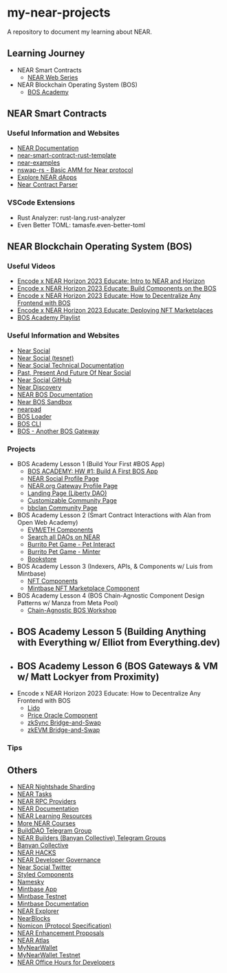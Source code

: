 # my-near-projects
A repository to document my learning about NEAR.

## Learning Journey
- NEAR Smart Contracts
  - [NEAR Web Series](https://www.youtube.com/playlist?list=PL0cPWYDSqQ29yI57TUbKwqU8KbYv4MEX5) 
- NEAR Blockchain Operating System (BOS)
  - [BOS Academy](https://near.social/#/mob.near/widget/MyPage?accountId=academy.near)

## NEAR Smart Contracts

### Useful Information and Websites
- [NEAR Documentation](https://docs.near.org/)
- [near-smart-contract-rust-template](https://github.com/NEARFoundation/near-smart-contract-rust-template)
- [near-examples](https://github.com/near-examples)
- [nswap-rs - Basic AMM for Near protocol](https://github.com/ahmedali8/nswap-rs)
- [Explore NEAR dApps](https://near.org/applications)
- [Near Contract Parser](https://www.npmjs.com/package/near-contract-parser)

### VSCode Extensions
- Rust Analyzer: rust-lang.rust-analyzer
- Even Better TOML: tamasfe.even-better-toml

## NEAR Blockchain Operating System (BOS)

### Useful Videos
- [Encode x NEAR Horizon 2023 Educate: Intro to NEAR and Horizon](https://www.youtube.com/watch?v=4pHPI7dTL3I)
- [Encode x NEAR Horizon 2023 Educate: Build Components on the BOS](https://www.youtube.com/watch?v=WIfBXoim3Ps)
- [Encode x NEAR Horizon 2023 Educate: How to Decentralize Any Frontend with BOS](https://www.youtube.com/watch?v=3fQf4eaLXhU)
- [Encode x NEAR Horizon 2023 Educate: Deploying NFT Marketplaces](https://www.youtube.com/watch?v=12L4oDC404M)
- [BOS Academy Playlist](https://www.youtube.com/playlist?list=PLfhNHA8XzVu6wLicDkkv4hp-TXCMv6MHo)

### Useful Information and Websites
- [Near Social](https://near.social/#/)
- [Near Social (tesnet)](https://test.near.social/#/)
- [Near Social Technical Documentation](https://thewiki.near.page/near.social_docs)
- [Past, Present And Future Of Near Social](https://thewiki.near.page/PastPresentAndFutureOfNearSocial)
- [Near Social GitHub](https://github.com/NearSocial)
- [Near Discovery](https://github.com/near/near-discovery)
- [NEAR BOS Documentation](https://docs.near.org/bos/)
- [Near BOS Sandbox](https://near.org/sandbox)
- [nearpad](https://nearpad.dev/)
- [BOS Loader](https://github.com/near/bos-loader)
- [BOS CLI](https://github.com/bos-cli-rs/bos-cli-rs)
- [BOS - Another BOS Gateway](https://bos.gg/#/)

### Projects
- BOS Academy Lesson 1 (Build Your First #BOS App)
  - [BOS ACADEMY: HW #1: Build A First BOS App](https://near.social/#/devgovgigs.near/widget/gigs-board.pages.Post?id=731)
  - [NEAR Social Profile Page](https://near.social/#/mob.near/widget/WidgetSource?src=mob.near/widget/ProfilePage)
  - [NEAR.org Gateway Profile Page](https://near.org/near/widget/ComponentDetailsPage?src=near/widget/ProfilePage)
  - [Landing Page (Liberty DAO)](https://near.org/nycdao.near/widget/nyc.dao)
  - [Customizable Community Page](https://near.org/devs.near/widget/dev.main)
  - [bbclan Community Page](https://near.social/#/gordonjun.near/widget/bbclan.dao)
- BOS Academy Lesson 2 (Smart Contract Interactions with Alan from Open Web Academy)
  - [EVM/ETH Components](https://nearpad.dev/hackerhouse.near/widget/EVMComponents)
  - [Search all DAOs on NEAR](https://near.org/ndcplug.near/widget/AllDAOs)
  - [Burrito Pet Game - Pet Interact](https://near.social/#/yairnava.near/widget/Burrito-Virtual-Pet-Interact)
  - [Burrito Pet Game - Minter](https://near.social/#/yairnava.near/widget/Burrito-Virtual-Pet-Mint)
  - [Bookstore](https://near.org/alantests.near/widget/BookStore)
- BOS Academy Lesson 3 (Indexers, APIs, & Components w/ Luis from Mintbase)
  - [NFT Components](https://near.org/hackerhouse.near/widget/NFTWidgets)
  - [Mintbase NFT Marketplace Component](https://near.org/mintbase.near/widget/nft-marketplace)
- BOS Academy Lesson 4 (BOS Chain-Agnostic Component Design Patterns w/ Manza from Meta Pool)
  - [Chain-Agnostic BOS Workshop](https://github.com/leomanza/chain-agnostic-bos-workshop)
- BOS Academy Lesson 5 (Building Anything with Everything w/ Elliot from Everything.dev)
  - 
- BOS Academy Lesson 6 (BOS Gateways & VM w/ Matt Lockyer from Proximity)
  - 
- Encode x NEAR Horizon 2023 Educate: How to Decentralize Any Frontend with BOS
  - [Lido](https://nearpad.dev/near/widget/ComponentDetailsPage?src=zavodil.near/widget/Lido)
  - [Price Oracle Component](https://near.social/#/mob.near/widget/WidgetSource?src=wecare.near/widget/PriceOracle.NearPrices)
  - [zkSync Bridge-and-Swap](https://near.social/#/mob.near/widget/WidgetSource?src=wecare.near/widget/zksync)
  - [zkEVM Bridge-and-Swap](https://near.social/#/mob.near/widget/WidgetSource?src=wecare.near/widget/zkevm)

### Tips

## Others
- [NEAR Nightshade Sharding](https://near.org/papers/nightshade/)
- [NEAR Tasks](https://satori.art/neartasks)
- [NEAR RPC Providers](https://docs.near.org/api/rpc/providers)
- [NEAR Documentation](https://docs.near.org/develop/welcome)
- [NEAR Learning Resources](https://wiki.near.org/support/learning/)
- [More NEAR Courses](https://pages.near.org/learn/learn-more/)
- [BuildDAO Telegram Group](https://t.me/+bQmGfDqcAT9iYTcx)
- [NEAR Builders (Banyan Collective) Telegram Groups](https://www.nearbuilders.com/)
- [Banyan Collective](https://www.banyan.gg/)
- [NEAR HACKS](https://www.nearhacks.com/)
- [NEAR Developer Governance](https://www.neardevgov.org/)
- [Near Social Twitter](https://twitter.com/NearSocial_)
- [Styled Components](https://styled-components.com/)
- [Namesky](https://namesky.app/)
- [Mintbase App](https://www.mintbase.xyz/)
- [Mintbase Testnet](https://testnet.mintbase.xyz/)
- [Mintbase Documentation](https://docs.mintbase.xyz/)
- [NEAR Explorer](https://explorer.near.org/)
- [NearBlocks](https://nearblocks.io/)
- [Nomicon (Protocol Specification)](https://nomicon.io/)
- [NEAR Enhancement Proposals](https://github.com/near/NEPs)
- [NEAR Atlas](https://nearatlas.com/)
- [MyNearWallet](https://app.mynearwallet.com/)
- [MyNearWallet Testnet](https://testnet.mynearwallet.com/)
- [NEAR Office Hours for Developers](https://near.org/developers/get-help/office-hours)

